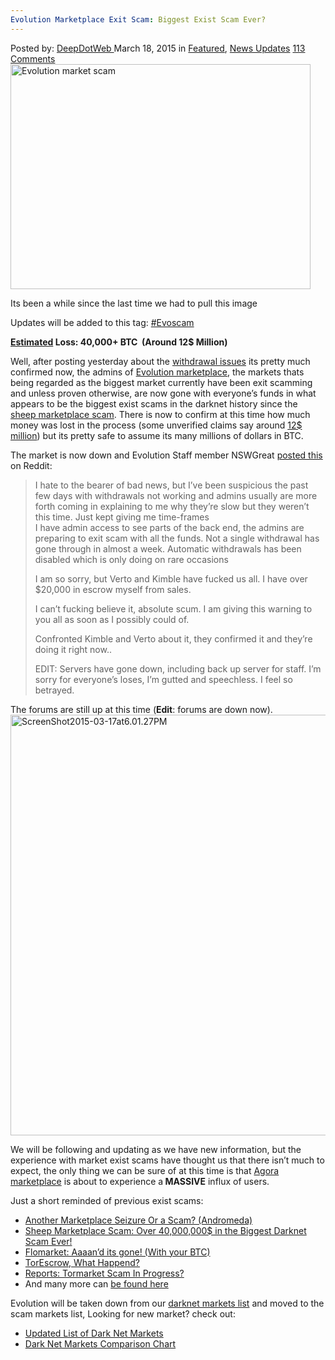 ```yaml
---
Evolution Marketplace Exit Scam: Biggest Exist Scam Ever?
---
```

<article class="post-listing post-9498 post type-post status-publish format-standard has-post-thumbnail hentry category-deepdot-news category-news-updates tag-biggest tag-evolution tag-evoscam tag-exist tag-exit tag-marketplace tag-scam">
<div class="post-inner">
<span>Posted by: <a href="https://www.deepdotweb.com/author/admin/" title="">DeepDotWeb </a></span>
<span>March 18, 2015</span>
<span>in <a href="https://www.deepdotweb.com/category/deepdot-news/" rel="category tag">Featured</a>, <a href="https://www.deepdotweb.com/category/news-updates/" rel="category tag">News Updates</a></span>
<span><a href="https://www.deepdotweb.com/2015/03/18/evolution-marketplace-exit-scam-biggest-exist-scam-ever/#comments">113 Comments</a></span>


<div id="attachment_9499" style="width: 490px" class="wp-caption aligncenter"><a href="/imgs/2015/03/gone11.jpg"><img class="wp-image-9499 size-full" src="https://www.deepdotweb.com/wp-content/uploads/2015/03/gone11.jpg" alt="Evolution market scam" width="480" height="360" srcset="https://www.deepdotweb.com/wp-content/uploads/2015/03/gone11.jpg 480w, https://www.deepdotweb.com/wp-content/uploads/2015/03/gone11-300x225.jpg 300w" sizes="(max-width: 480px) 100vw, 480px" /></a><p class="wp-caption-text">Its been a while since the last time we had to pull this image</p></div>
<p>Updates will be added to this tag: <a href="http://www.deepdotweb.com/tag/evoscam/">#Evoscam</a></p>
<p><strong><span style="text-decoration: underline;">Estimated</span> Loss: 40,000+ BTC  (Around 12$ Million)<br />
</strong></p>
<p>Well, after posting yesterday about the <a href="http://www.deepdotweb.com/marketplace-directory/listing/evolution-marketplace">withdrawal issues</a> its pretty much confirmed now, the admins of <a href="http://www.deepdotweb.com/marketplace-directory/listing/evolution-marketplace">Evolution marketplace</a>, the markets thats being regarded as the biggest market currently have been exit scamming and unless proven otherwise, are now gone with everyone&#8217;s funds in what appears to be the biggest exist scams in the darknet history since the <a title="Sheep Marketplace Scam: Over 40,000,000$ in the Biggest Darknet Scam Ever!" href="http://www.deepdotweb.com/2013/11/30/sheep-marketplace-scammed-over-40000000-in-the-biggets-darknet-scam-ever/">sheep marketplace scam</a>. There is now to confirm at this time how much money was lost in the process (some unverified claims say around <a href="http://www.deepdotweb.com/2015/03/18/evolution-market-scam-12-million-in-btc-lost/">12$ million</a>) but its pretty safe to assume its many millions of dollars in BTC.</p>
<p>The market is now down and Evolution Staff member NSWGreat <a href="http://www.reddit.com/r/DarkNetMarkets/comments/2zeuxo/complaintwarning_evolution_admins_exit_scamming/">posted this</a> on Reddit:</p>
<blockquote><p>I hate to the bearer of bad news, but I&#8217;ve been suspicious the past few days with withdrawals not working and admins usually are more forth coming in explaining to me why they&#8217;re slow but they weren&#8217;t this time. Just kept giving me time-frames<br />
    I have admin access to see parts of the back end, the admins are preparing to exit scam with all the funds. Not a single withdrawal has gone through in almost a week. Automatic withdrawals has been disabled which is only doing on rare occasions</p>
<p>I am so sorry, but Verto and Kimble have fucked us all. I have over $20,000 in escrow myself from sales.</p>
<p>I can&#8217;t fucking believe it, absolute scum. I am giving this warning to you all as soon as I possibly could of.</p>
<p>Confronted Kimble and Verto about it, they confirmed it and they&#8217;re doing it right now..</p>
<p>EDIT: Servers have gone down, including back up server for staff. I&#8217;m sorry for everyone&#8217;s loses, I&#8217;m gutted and speechless. I feel so betrayed.</p></blockquote>
<p>The forums are still up at this time (<strong>Edit</strong>: forums are down now). <a href="/imgs/2015/03/ScreenShot2015-03-17at6.01.27PM.png"><img class="aligncenter size-full wp-image-9503" src="https://www.deepdotweb.com/wp-content/uploads/2015/03/ScreenShot2015-03-17at6.01.27PM.png" alt="ScreenShot2015-03-17at6.01.27PM" width="997" height="673" srcset="https://www.deepdotweb.com/wp-content/uploads/2015/03/ScreenShot2015-03-17at6.01.27PM.png 997w, https://www.deepdotweb.com/wp-content/uploads/2015/03/ScreenShot2015-03-17at6.01.27PM-300x203.png 300w, https://www.deepdotweb.com/wp-content/uploads/2015/03/ScreenShot2015-03-17at6.01.27PM-290x195.png 290w" sizes="(max-width: 997px) 100vw, 997px" /></a></p>
<p>We will be following and updating as we have new information, but the experience with market exist scams have thought us that there isn&#8217;t much to expect, the only thing we can be sure of at this time is that <a href="http://www.deepdotweb.com/marketplace-directory/listing/agora-market">Agora marketplace</a> is about to experience a<strong> MASSIVE</strong> influx of users.</p>
<p>Just a short reminded of previous exist scams:</p>
<ul>
<li class="post-box-title"><a title="Permalink to Another Marketplace Seizure Or a Scam? (Andromeda)" href="http://www.deepdotweb.com/2014/11/18/another-marketplace-seizure-scam-andromeda/" rel="bookmark">Another Marketplace Seizure Or a Scam? (Andromeda)</a></li>
<li class="post-box-title"><a title="Permalink to Sheep Marketplace Scam: Over 40,000,000$ in the Biggest Darknet Scam Ever!" href="http://www.deepdotweb.com/2013/11/30/sheep-marketplace-scammed-over-40000000-in-the-biggets-darknet-scam-ever/" rel="bookmark">Sheep Marketplace Scam: Over 40,000,000$ in the Biggest Darknet Scam Ever!</a></li>
<li class="post-box-title"><a title="Permalink to Flomarket: Aaaan’d its gone! (With your BTC)" href="http://www.deepdotweb.com/2014/01/06/flomarket-aaaand-its-gone-with-your-btc/" rel="bookmark">Flomarket: Aaaan’d its gone! (With your BTC)</a></li>
<li class="post-box-title"><a title="Permalink to TorEscrow, What Happend?" href="http://www.deepdotweb.com/2014/04/22/torescrow-marketplace-happend/" rel="bookmark">TorEscrow, What Happend?</a></li>
<li class="post-box-title"><a title="Permalink to Reports: Tormarket Scam In Progress?" href="http://www.deepdotweb.com/2013/12/23/reports-tormarket-scam-in-progress/" rel="bookmark">Reports: Tormarket Scam In Progress?</a></li>
<li>And many more can <a href="http://www.deepdotweb.com/marketplace-directory/categories/dead-scam">be found here</a></li>
</ul>
<p>Evolution will be taken down from our <a href="http://www.deepdotweb.com/2013/10/28/updated-llist-of-hidden-marketplaces-tor-i2p/">darknet markets list</a> and moved to the scam markets list, Looking for new market? check out:</p>
<ul>
<li><a href="http://www.deepdotweb.com/2013/10/28/updated-llist-of-hidden-marketplaces-tor-i2p/">Updated List of Dark Net Markets</a></li>
<li><a href="http://www.deepdotweb.com/dark-net-market-comparison-chart/">Dark Net Markets Comparison Chart</a></li>
</ul>
<p>&nbsp;</p>
</div>
<span style="display:none"><a href="https://www.deepdotweb.com/tag/biggest/" rel="tag">biggest</a> <a href="https://www.deepdotweb.com/tag/evolution/" rel="tag">evolution</a> <a href="https://www.deepdotweb.com/tag/evoscam/" rel="tag">Evoscam</a> <a href="https://www.deepdotweb.com/tag/exist/" rel="tag">exist</a> <a href="https://www.deepdotweb.com/tag/exit/" rel="tag">exit</a> <a href="https://www.deepdotweb.com/tag/marketplace/" rel="tag">marketplace</a> <a href="https://www.deepdotweb.com/tag/scam/" rel="tag">scam</a></span> <span style="display:none" class="updated">2015-03-18</span>
<div style="display:none" class="vcard author" itemprop="author" itemscope itemtype="http://schema.org/Person"><strong class="fn" itemprop="name">